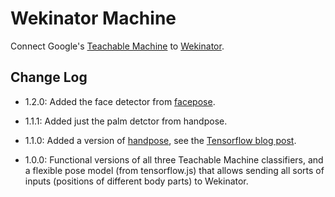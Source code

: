 # Wekinator Machine

Connect Google's [Teachable Machine](https://teachablemachine.withgoogle.com) to [Wekinator](http://www.wekinator.org).

## Change Log

- 1.2.0: Added the face detector from [facepose](https://blog.tensorflow.org/2020/03/face-and-hand-tracking-in-browser-with-mediapipe-and-tensorflowjs.html).

- 1.1.1: Added just the palm detctor from handpose.

- 1.1.0: Added a version of [handpose](https://github.com/tensorflow/tfjs-models/tree/master/handpose), see the [Tensorflow blog post](https://blog.tensorflow.org/2020/03/face-and-hand-tracking-in-browser-with-mediapipe-and-tensorflowjs.html).

- 1.0.0: Functional versions of all three Teachable Machine classifiers, and a flexible pose model (from tensorflow.js) that allows sending all sorts of inputs (positions of different body parts) to Wekinator.